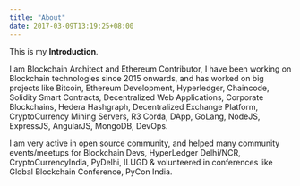 ```yaml
---
title: "About"
date: 2017-03-09T13:19:25+08:00
---
```


This is my **Introduction**.

I am Blockchain Architect and Ethereum Contributor, I have been working on Blockchain technologies since 2015 onwards, and has worked on big projects like Bitcoin, Ethereum Development, Hyperledger, Chaincode, Solidity Smart Contracts, Decentralized Web Applications, Corporate Blockchains, Hedera Hashgraph, Decentralized Exchange Platform, CryptoCurrency Mining Servers, R3 Corda, DApp, GoLang, NodeJS, ExpressJS, AngularJS, MongoDB, DevOps.

I am very active in open source community, and helped many community events/meetups for Blockchain Devs, HyperLedger Delhi/NCR, CryptoCurrencyIndia, PyDelhi, ILUGD & volunteered in conferences like Global Blockchain Conference, PyCon India.
